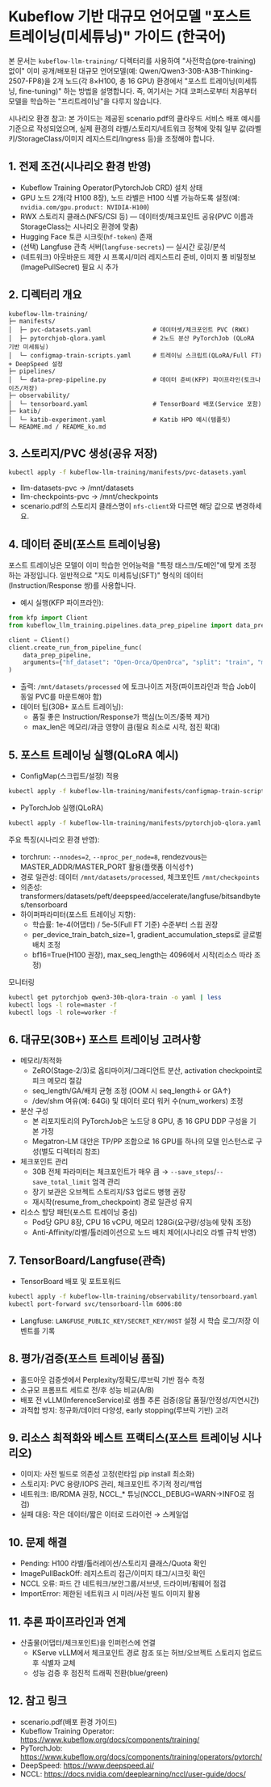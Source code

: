 # Kubeflow 기반 대규모 언어모델 "포스트 트레이닝(미세튜닝)" 가이드 (한국어)

본 문서는 `kubeflow-llm-training/` 디렉터리를 사용하여 "사전학습(pre-training) 없이" 이미 공개/배포된 대규모 언어모델(예: Qwen/Qwen3-30B-A3B-Thinking-2507-FP8)을 2개 노드(각 8×H100, 총 16 GPU) 환경에서 "포스트 트레이닝(미세튜닝, fine-tuning)" 하는 방법을 설명합니다. 즉, 여기서는 거대 코퍼스로부터 처음부터 모델을 학습하는 "프리트레이닝"을 다루지 않습니다.

시나리오 환경 참고: 본 가이드는 제공된 scenario.pdf의 클라우드 서비스 배포 예시를 기준으로 작성되었으며, 실제 환경의 라벨/스토리지/네트워크 정책에 맞춰 일부 값(라벨 키/StorageClass/이미지 레지스트리/Ingress 등)을 조정해야 합니다.

## 1. 전제 조건(시나리오 환경 반영)
- Kubeflow Training Operator(PytorchJob CRD) 설치 상태
- GPU 노드 2개(각 H100 8장), 노드 라벨은 H100 식별 가능하도록 설정(예: `nvidia.com/gpu.product: NVIDIA-H100`)
- RWX 스토리지 클래스(NFS/CSI 등) — 데이터셋/체크포인트 공유(PVC 이름과 StorageClass는 시나리오 환경에 맞춤)
- Hugging Face 토큰 시크릿(`hf-token`) 존재
- (선택) Langfuse 관측 서버(`langfuse-secrets`) — 실시간 로깅/분석
- (네트워크) 아웃바운드 제한 시 프록시/미러 레지스트리 준비, 이미지 풀 비밀정보(ImagePullSecret) 필요 시 추가

## 2. 디렉터리 개요
```
kubeflow-llm-training/
├─ manifests/
│  ├─ pvc-datasets.yaml                 # 데이터셋/체크포인트 PVC (RWX)
│  ├─ pytorchjob-qlora.yaml             # 2노드 분산 PyTorchJob (QLoRA 기반 미세튜닝)
│  └─ configmap-train-scripts.yaml      # 트레이닝 스크립트(QLoRA/Full FT) + DeepSpeed 설정
├─ pipelines/
│  └─ data-prep-pipeline.py             # 데이터 준비(KFP) 파이프라인(토크나이즈/저장)
├─ observability/
│  └─ tensorboard.yaml                  # TensorBoard 배포(Service 포함)
├─ katib/
│  └─ katib-experiment.yaml             # Katib HPO 예시(템플릿)
└─ README.md / README_ko.md
```

## 3. 스토리지/PVC 생성(공유 저장)
```bash
kubectl apply -f kubeflow-llm-training/manifests/pvc-datasets.yaml
```
- llm-datasets-pvc → /mnt/datasets
- llm-checkpoints-pvc → /mnt/checkpoints
- scenario.pdf의 스토리지 클래스명이 `nfs-client`와 다르면 해당 값으로 변경하세요.

## 4. 데이터 준비(포스트 트레이닝용)
포스트 트레이닝은 모델이 이미 학습한 언어능력을 "특정 태스크/도메인"에 맞게 조정하는 과정입니다. 일반적으로 "지도 미세튜닝(SFT)" 형식의 데이터(Instruction/Response 쌍)를 사용합니다.

- 예시 실행(KFP 파이프라인):
```python
from kfp import Client
from kubeflow_llm_training.pipelines.data_prep_pipeline import data_prep_pipeline

client = Client()
client.create_run_from_pipeline_func(
    data_prep_pipeline,
    arguments={"hf_dataset": "Open-Orca/OpenOrca", "split": "train", "max_len": 4096},
)
```
- 출력: `/mnt/datasets/processed` 에 토크나이즈 저장(파이프라인과 학습 Job이 동일 PVC를 마운트해야 함)
- 데이터 팁(30B+ 포스트 트레이닝):
  - 품질 좋은 Instruction/Response가 핵심(노이즈/중복 제거)
  - max_len은 메모리/과금 영향이 큼(필요 최소로 시작, 점진 확대)

## 5. 포스트 트레이닝 실행(QLoRA 예시)
- ConfigMap(스크립트/설정) 적용
```bash
kubectl apply -f kubeflow-llm-training/manifests/configmap-train-scripts.yaml
```
- PyTorchJob 실행(QLoRA)
```bash
kubectl apply -f kubeflow-llm-training/manifests/pytorchjob-qlora.yaml
```
주요 특징(시나리오 환경 반영):
- torchrun: `--nnodes=2`, `--nproc_per_node=8`, rendezvous는 MASTER_ADDR/MASTER_PORT 활용(플랫폼 이식성↑)
- 경로 일관성: 데이터 `/mnt/datasets/processed`, 체크포인트 `/mnt/checkpoints`
- 의존성: transformers/datasets/peft/deepspeed/accelerate/langfuse/bitsandbytes/tensorboard
- 하이퍼파라미터(포스트 트레이닝 지향):
  - 학습률: 1e-4(어댑터) / 5e-5(Full FT 기준) 수준부터 스윕 권장
  - per_device_train_batch_size=1, gradient_accumulation_steps로 글로벌 배치 조정
  - bf16=True(H100 권장), max_seq_length는 4096에서 시작(리소스 따라 조정)

모니터링
```bash
kubectl get pytorchjob qwen3-30b-qlora-train -o yaml | less
kubectl logs -l role=master -f
kubectl logs -l role=worker -f
```

## 6. 대규모(30B+) 포스트 트레이닝 고려사항
- 메모리/최적화
  - ZeRO(Stage-2/3)로 옵티마이저/그래디언트 분산, activation checkpoint로 피크 메모리 절감
  - seq_length/GA/배치 균형 조정 (OOM 시 seq_length↓ or GA↑)
  - /dev/shm 여유(예: 64Gi) 및 데이터 로더 워커 수(num_workers) 조정
- 분산 구성
  - 본 리포지토리의 PyTorchJob은 노드당 8 GPU, 총 16 GPU DDP 구성을 기본 가정
  - Megatron-LM 대안은 TP/PP 조합으로 16 GPU를 하나의 모델 인스턴스로 구성(별도 디렉터리 참조)
- 체크포인트 관리
  - 30B 전체 파라미터는 체크포인트가 매우 큼 → `--save_steps`/`--save_total_limit` 엄격 관리
  - 장기 보관은 오브젝트 스토리지/S3 업로드 병행 권장
  - 재시작(resume_from_checkpoint) 경로 일관성 유지
- 리소스 할당 패턴(포스트 트레이닝 중심)
  - Pod당 GPU 8장, CPU 16 vCPU, 메모리 128Gi(요구량/성능에 맞춰 조정)
  - Anti-Affinity/라벨/톨러레이션으로 노드 배치 제어(시나리오 라벨 규칙 반영)

## 7. TensorBoard/Langfuse(관측)
- TensorBoard 배포 및 포트포워드
```bash
kubectl apply -f kubeflow-llm-training/observability/tensorboard.yaml
kubectl port-forward svc/tensorboard-llm 6006:80
```
- Langfuse: `LANGFUSE_PUBLIC_KEY/SECRET_KEY/HOST` 설정 시 학습 로그/저장 이벤트를 기록

## 8. 평가/검증(포스트 트레이닝 품질)
- 홀드아웃 검증셋에서 Perplexity/정확도/루브릭 기반 점수 측정
- 소규모 프롬프트 세트로 전/후 성능 비교(A/B)
- 배포 전 vLLM(InferenceService)로 샘플 추론 검증(응답 품질/안정성/지연시간)
- 과적합 방지: 정규화/데이터 다양성, early stopping(루브릭 기반) 고려

## 9. 리소스 최적화와 베스트 프랙티스(포스트 트레이닝 시나리오)
- 이미지: 사전 빌드로 의존성 고정(런타임 pip install 최소화)
- 스토리지: PVC 용량/IOPS 관리, 체크포인트 주기적 정리/백업
- 네트워크: IB/RDMA 권장, NCCL_* 튜닝(NCCL_DEBUG=WARN→INFO로 점검)
- 실패 대응: 작은 데이터/짧은 이터로 드라이런 → 스케일업

## 10. 문제 해결
- Pending: H100 라벨/톨러레이션/스토리지 클래스/Quota 확인
- ImagePullBackOff: 레지스트리 접근/이미지 태그/시크릿 확인
- NCCL 오류: 파드 간 네트워크/보안그룹/서브넷, 드라이버/펌웨어 점검
- ImportError: 제한된 네트워크 시 미러/사전 빌드 이미지 활용

## 11. 추론 파이프라인과 연계
- 산출물(어댑터/체크포인트)을 인퍼런스에 연결
  - KServe vLLM에서 체크포인트 경로 참조 또는 허브/오브젝트 스토리지 업로드 후 식별자 교체
  - 성능 검증 후 점진적 트래픽 전환(blue/green)

## 12. 참고 링크
- scenario.pdf(배포 환경 가이드)
- Kubeflow Training Operator: https://www.kubeflow.org/docs/components/training/
- PyTorchJob: https://www.kubeflow.org/docs/components/training/operators/pytorch/
- DeepSpeed: https://www.deepspeed.ai/
- NCCL: https://docs.nvidia.com/deeplearning/nccl/user-guide/docs/

